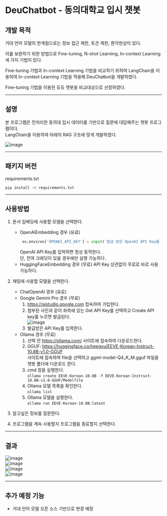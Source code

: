 # DeuChatbot - 동의대학교 입시 챗봇

개발 목적
----------
거대 언어 모델의 한계점으로는 정보 접근 제한, 토큰 제한, 환각현상이 있다.

이를 보완하기 위한 방법으로 Fine-tuning, N-shot Learning, In-context Learning 세 가지 기법이 있다.

Fine-tuning 기법과 In-context Learning 기법을 비교하기 위하여 LangChain을 이용하여 In-context
Learning 기법을 적용해 DeuChatbot을 개발하였다.

Fine-tuning 기법을 이용한 듀듀 챗봇을 비교대상으로 선정하였다.
- - -
설명
----------
본 프로그램은 전처리한 동의대 입시 데이터를 기반으로 질문에 대답해주는 챗봇 프로그램이다.  
LangChain을 이용하여 아래의 RAG 구조에 맞게 개발하였다.  

![image](https://github.com/915-Lab/DBToJsonProject/assets/138217806/32336129-ed9b-4a62-a213-9a7ed43b436d)  
- - -
패키지 버전
-----------
requirements.txt
```
pip install -r requirements.txt
```
- - -
사용방법
-----------
1. 문서 임베딩에 사용할 모델을 선택한다.
    * OpenAIEmbedding 경우 (유료)
        ```python
         os.environ['OPENAI_API_KEY'] = input('발급 받은 OpenAI API Key를 입력해주세요: ')
        ```
        OpenAI API Key를 입력하면 정상 동작한다.   
        단, 잔여 크레딧이 있을 경우에만 실행 가능하다.
    * HuggingFaceEmbedding 경우 (무료)
        API Key 상관없이 무료로 바로 사용 가능하다.
2. 채팅에 사용할 모델을 선택한다.
   * ChatOpenAI 경우 (유료)
   * Google Gemini Pro 경우 (무료)
     1. https://aistudio.google.com 접속하여 가입한다.
     2. 첨부된 사진과 같이 좌측에 있는 Get API Key를 선택하고 Create API key를 누르면 발급된다.   
      ![image](https://github.com/915-Lab/DeuChatbot/assets/93813747/644bd75b-9719-442b-928f-9faadd6b0642)
     3. 발급받은 API Key를 입력한다.
   * Ollama 경우 (무료)   
     1. 선택 전 https://ollama.com/ 사이트에 접속하여 다운로드한다.   
     2. GGUF: https://huggingface.co/heegyu/EEVE-Korean-Instruct-10.8B-v1.0-GGUF   
        사이트에 접속하여 file을 선택하고 ggml-model-Q4_K_M.gguf 파일을 챗봇 폴더에 다운로드 한다.   
     3. cmd 창을 실행한다.   
        ```ollama create EEVE-Korean-10.8B -f EEVE-Korean-Instruct-10.8B-v1.0-GGUF/Modelfile```   
     4. Ollama 모델 목록을 확인한다.   
        ```ollama list```
     5. Ollama 모델을 실행한다.   
        ```ollama run EEVE-Korean-10.8B:latest```
        
3. 알고싶은 정보를 질문한다.
4. 프로그램을 계속 사용할지 프로그램을 종료할지 선택한다.

- - -
결과
----------
![image](https://github.com/915-Lab/DeuChatbot/assets/93813747/bbcf17be-4a88-4e53-b718-e3c52debd13e)   
![image](https://github.com/915-Lab/DeuChatbot/assets/93813747/85366d26-f41c-48f6-a5f6-2d4b480ce9cb)   
![image](https://github.com/915-Lab/DeuChatbot/assets/93813747/f4b36226-8464-47b8-9f1d-0a905ff38b3b)   
![image](https://github.com/915-Lab/DBToJsonProject/assets/138217806/c85b0ab3-fa8f-4ada-96ae-2326552a88e6)
- - -
추가 예정 기능
----------
* 거대 언어 모델 오픈 소스 기반으로 변경 예정